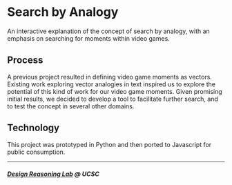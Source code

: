 # Search by Analogy
An interactive explanation of the concept of search by analogy, with an emphasis on searching for moments within video games.

## Process
A previous project resulted in defining video game moments as vectors. Existing work exploring vector analogies in text inspired us to explore the potential of this kind of work for our video game moments. Given promising initial results, we decided to develop a tool to facilitate further search, and to test the concept in several other domains.

## Technology
This project was prototyped in Python and then ported to Javascript for public consumption.

***
##### [Design Reasoning Lab](https://designreasoning.soe.ucsc.edu/) @ UCSC
